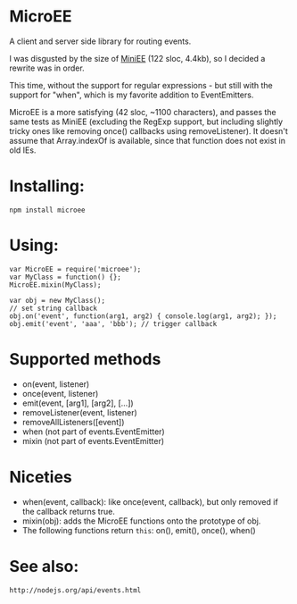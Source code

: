# MicroEE

A client and server side library for routing events.

I was disgusted by the size of [MiniEE](https://github.com/mixu/miniee) (122 sloc, 4.4kb), so I decided a rewrite was in order.

This time, without the support for regular expressions - but still with the support for "when", which is my favorite addition to EventEmitters.

MicroEE is a more satisfying (42 sloc, ~1100 characters), and passes the same tests as MiniEE (excluding the RegExp support, but including slightly tricky ones like removing once() callbacks using removeListener). It doesn't assume that Array.indexOf is available, since that function does not exist in old IEs.

# Installing:

    npm install microee

# Using:

    var MicroEE = require('microee');
    var MyClass = function() {};
    MicroEE.mixin(MyClass);

    var obj = new MyClass();
    // set string callback
    obj.on('event', function(arg1, arg2) { console.log(arg1, arg2); });
    obj.emit('event', 'aaa', 'bbb'); // trigger callback

# Supported methods

- on(event, listener)
- once(event, listener)
- emit(event, [arg1], [arg2], [...])
- removeListener(event, listener)
- removeAllListeners([event])
- when (not part of events.EventEmitter)
- mixin (not part of events.EventEmitter)

# Niceties

- when(event, callback): like once(event, callback), but only removed if the callback returns true.
- mixin(obj): adds the MicroEE functions onto the prototype of obj.
- The following functions return `this`: on(), emit(), once(), when()

# See also:

    http://nodejs.org/api/events.html

